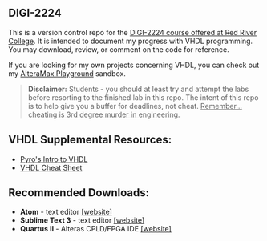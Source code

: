 <!-- https://github.com/adam-p/markdown-here/wiki/Markdown-Cheatsheet -->

DIGI-2224
---------

This is a version control repo for the <u>DIGI-2224 course offered at Red River College</u>. It is intended to document my progress with VHDL programming. You may download, review, or comment on the code for reference.

If you are looking for my own projects concerning VHDL, you can check out my <a href="https://github.com/glennlopez/AlteraMax.Playground">AlteraMax.Playground</a> sandbox.

> <b>Disclaimer:</b> Students - you should at least try and attempt the labs before resorting to the finished lab in this repo. The intent of this repo is to help give you a buffer for deadlines, not cheat. <u>Remember... cheating is 3rd degree murder in engineering.</u>

VHDL Supplemental Resources:
----------------------------

<ul>
   <li><a href="http://www.pyroelectro.com/edu/fpga/">Pyro's Intro to VHDL</a></li>
   <li><a href="https://courseware.ee.calpoly.edu/cpe-169/Misc_stuff/cheat_sheet.pdf">VHDL Cheat Sheet</a></li>
</ul>

Recommended Downloads:
----------------------

-	**Atom** - text editor <a href="https://atom.io/">[website]</a>
-	**Sublime Text 3** - text editor <a href="http://www.sublimetext.com/3">[website]</a>
-	**Quartus II** - Alteras CPLD/FPGA IDE <a href="http://dl.altera.com/?edition=web">[website]</a>
